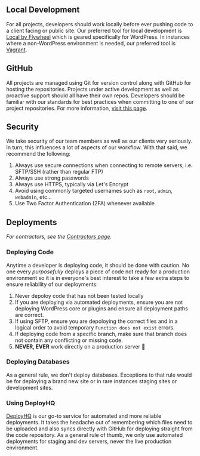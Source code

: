 ## Local Development

For all projects, developers should work locally before ever pushing code to a client facing or public site. Our preferred tool for local development is [Local by Flywheel](https://local.getflywheel.com/) which is geared specifically for WordPress. In instances where a non-WordPress environment is needed, our preferred tool is [Vagrant](https://www.vagrantup.com/).

## GitHub

All projects are managed using Git for version control along with GitHub for hosting the repositories. Projects under active development as well as proactive support should all have their own repos. Developers should be familiar with our standards for best practices when committing to one of our project repositories. For more information, [visit this page](/standards/git).

## Security

We take security of our team members as well as our clients very seriously. In turn, this influences a lot of aspects of our workflow. With that said, we recommend the following:

1. Always use secure connections when connecting to remote servers, i.e. SFTP/SSH (rather than regular FTP)
2. Always use strong passwords
3. Always use HTTPS, typically via Let's Encrypt
4. Avoid using commonly targeted usernames such as `root`, `admin`, `webadmin`, etc...
5. Use Two Factor Authentication (2FA) whenever available

## Deployments

_For contractors, see the [Contractors page](/standards/contractors)._

### Deploying Code

Anytime a developer is deploying code, it should be done with caution. No one every _purposefully_ deploys a piece of code not ready for a production environment so it is in everyone's best interest to take a few extra steps to ensure reliability of our deployments:

1. Never depoloy code that has not been tested locally
2. If you are deploying via automated deployments, ensure you are not deploying WordPress core or plugins and ensure all deployment paths are correct.
3. If using SFTP, ensure you are depoloying the correct files and in a logical order to avoid temporary `Function does not exist` errors.
4. If deploying code from a specific branch, make sure that branch does not contain any conflicting or missing code.
5. **NEVER, EVER** work directly on a production server 🤠

### Deploying Databases

As a general rule, we don't deploy databases. Exceptions to that rule would be for deploying a brand new site or in rare instances staging sites or development sites.

### Using DeployHQ

[DeployHQ](https://cuberis.deployhq.com/) is our go-to service for automated and more reliable deployments. It takes the headache out of remembering which files need to be uploaded and also syncs directly with GitHub for deploying straight from the code repository. As a general rule of thumb, we only use automated deployments for staging and dev servers, never the live production environment.